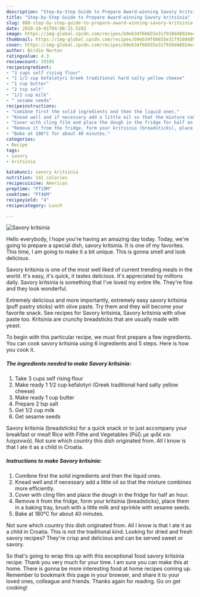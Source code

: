 ```yaml
---
description: "Step-by-Step Guide to Prepare Award-winning Savory kritsinia"
title: "Step-by-Step Guide to Prepare Award-winning Savory kritsinia"
slug: 888-step-by-step-guide-to-prepare-award-winning-savory-kritsinia
date: 2020-10-01T04:08:15.520Z
image: https://img-global.cpcdn.com/recipes/b9eb34f66655e31f910d48924eca013f/751x532cq70/savory-kritsinia-recipe-main-photo.jpg
thumbnail: https://img-global.cpcdn.com/recipes/b9eb34f66655e31f910d48924eca013f/751x532cq70/savory-kritsinia-recipe-main-photo.jpg
cover: https://img-global.cpcdn.com/recipes/b9eb34f66655e31f910d48924eca013f/751x532cq70/savory-kritsinia-recipe-main-photo.jpg
author: Birdie Norton
ratingvalue: 4.3
reviewcount: 19195
recipeingredient:
- "3 cups self rising flour"
- "1 1/2 cup kefalotyri Greek traditional hard salty yellow cheese"
- "1 cup butter"
- "2 tsp salt"
- "1/2 cup milk"
- " sesame seeds"
recipeinstructions:
- "Comibne first the solid ingredients and then the liquid ones."
- "Knead well and if necessary add a little oil so that the mixture combines more efficiently."
- "Cover with cling film and place the dough in the fridge for half an hour."
- "Remove it from the fridge, form your kritsinia (breadsticks), place them in a baking tray, brush with a little milk and sprinkle with sesame seeds."
- "Bake at 180°C for about 40 minutes."
categories:
- Recipe
tags:
- savory
- kritsinia

katakunci: savory kritsinia 
nutrition: 141 calories
recipecuisine: American
preptime: "PT19M"
cooktime: "PT46M"
recipeyield: "4"
recipecategory: Lunch

---
```



![Savory kritsinia](https://img-global.cpcdn.com/recipes/b9eb34f66655e31f910d48924eca013f/751x532cq70/savory-kritsinia-recipe-main-photo.jpg)

Hello everybody, I hope you're having an amazing day today. Today, we're going to prepare a special dish, savory kritsinia. It is one of my favorites. This time, I am going to make it a bit unique. This is gonna smell and look delicious.

Savory kritsinia is one of the most well liked of current trending meals in the world. It's easy, it's quick, it tastes delicious. It's appreciated by millions daily. Savory kritsinia is something that I've loved my entire life. They're fine and they look wonderful.

Extremely delicious and more importantly, extremely easy savory kritsinia (puff pastry sticks) with olive paste. Try them and they will become your favorite snack. See recipes for Savory kritsinia, Savory kritsinia with olive paste too. Kritsinia are crunchy breadsticks that are usually made with yeast.


To begin with this particular recipe, we must first prepare a few ingredients. You can cook savory kritsinia using 6 ingredients and 5 steps. Here is how you cook it.

<!--inarticleads1-->

##### The ingredients needed to make Savory kritsinia:

1. Take 3 cups self rising flour
1. Make ready 1 1/2 cup kefalotyri (Greek traditional hard salty yellow cheese)
1. Make ready 1 cup butter
1. Prepare 2 tsp salt
1. Get 1/2 cup milk
1. Get  sesame seeds


Savory kritsinia (breadsticks) for a quick snack or to just accompany your breakfast or meal! Rice with Fithe and Vegetables (Ρύζι με φιδέ και λαχανικά). Not sure which country this dish originated from. All I know is that I ate it as a child in Croatia. 

<!--inarticleads2-->

##### Instructions to make Savory kritsinia:

1. Comibne first the solid ingredients and then the liquid ones.
1. Knead well and if necessary add a little oil so that the mixture combines more efficiently.
1. Cover with cling film and place the dough in the fridge for half an hour.
1. Remove it from the fridge, form your kritsinia (breadsticks), place them in a baking tray, brush with a little milk and sprinkle with sesame seeds.
1. Bake at 180°C for about 40 minutes.


Not sure which country this dish originated from. All I know is that I ate it as a child in Croatia. This is not the traditional kind. Looking for dried and fresh savory recipes? They&#39;re crisp and delicious and can be served sweet or savory. 

So that's going to wrap this up with this exceptional food savory kritsinia recipe. Thank you very much for your time. I am sure you can make this at home. There is gonna be more interesting food at home recipes coming up. Remember to bookmark this page in your browser, and share it to your loved ones, colleague and friends. Thanks again for reading. Go on get cooking!
